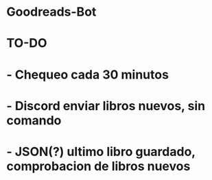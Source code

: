 # Goodreads-Bot
#
#
#  TO-DO
#  - Chequeo cada 30 minutos
#  - Discord enviar libros nuevos, sin comando
#  - JSON(?) ultimo libro guardado, comprobacion de libros nuevos
#
#
